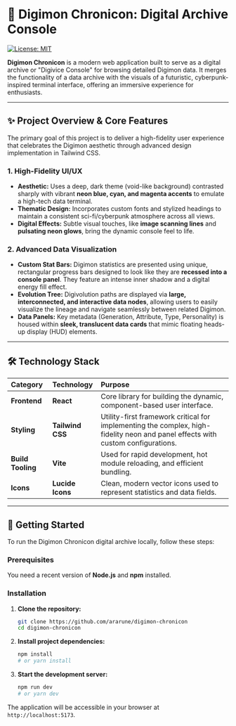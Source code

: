 # 👾 Digimon Chronicon: Digital Archive Console

[![License: MIT](https://img.shields.io/badge/License-MIT-blue.svg)](https://opensource.org/licenses/MIT)

**Digimon Chronicon** is a modern web application built to serve as a digital archive or "Digivice Console" for browsing detailed Digimon data. It merges the functionality of a data archive with the visuals of a futuristic, cyberpunk-inspired terminal interface, offering an immersive experience for enthusiasts.

---

## ✨ Project Overview & Core Features

The primary goal of this project is to deliver a high-fidelity user experience that celebrates the Digimon aesthetic through advanced design implementation in Tailwind CSS.

### 1. High-Fidelity UI/UX

* **Aesthetic:** Uses a deep, dark theme (void-like background) contrasted sharply with vibrant **neon blue, cyan, and magenta accents** to emulate a high-tech data terminal.
* **Thematic Design:** Incorporates custom fonts and stylized headings to maintain a consistent sci-fi/cyberpunk atmosphere across all views.
* **Digital Effects:** Subtle visual touches, like **image scanning lines** and **pulsating neon glows**, bring the dynamic console feel to life.

### 2. Advanced Data Visualization

* **Custom Stat Bars:** Digimon statistics are presented using unique, rectangular progress bars designed to look like they are **recessed into a console panel**. They feature an intense inner shadow and a digital energy fill effect.
* **Evolution Tree:** Digivolution paths are displayed via **large, interconnected, and interactive data nodes**, allowing users to easily visualize the lineage and navigate seamlessly between related Digimon.
* **Data Panels:** Key metadata (Generation, Attribute, Type, Personality) is housed within **sleek, translucent data cards** that mimic floating heads-up display (HUD) elements.



---

## 🛠️ Technology Stack

| Category | Technology | Purpose |
| :--- | :--- | :--- |
| **Frontend** | **React** | Core library for building the dynamic, component-based user interface. |
| **Styling** | **Tailwind CSS** | Utility-first framework critical for implementing the complex, high-fidelity neon and panel effects with custom configurations. |
| **Build Tooling**| **Vite** | Used for rapid development, hot module reloading, and efficient bundling. |
| **Icons** | **Lucide Icons** | Clean, modern vector icons used to represent statistics and data fields. |

---

## 🚀 Getting Started

To run the Digimon Chronicon digital archive locally, follow these steps:

### Prerequisites

You need a recent version of **Node.js** and **npm** installed.

### Installation

1.  **Clone the repository:**
    ```bash
    git clone https://github.com/ararune/digimon-chronicon
    cd digimon-chronicon
    ```

2.  **Install project dependencies:**
    ```bash
    npm install
    # or yarn install
    ```

3.  **Start the development server:**
    ```bash
    npm run dev
    # or yarn dev
    ```

The application will be accessible in your browser at `http://localhost:5173`.
